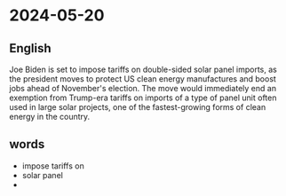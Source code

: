 # 2024-05-20

## English
Joe Biden is set to impose tariffs on
double-sided solar panel imports, as the
president moves to protect US clean
energy manufactures and boost jobs
ahead of November's election. The move
would immediately end an exemption
from Trump-era tariffs on imports of a
type of panel unit often used in large solar
projects, one of the fastest-growing forms
of clean energy in the country.

## words
* impose tariffs on
* solar panel
* 
